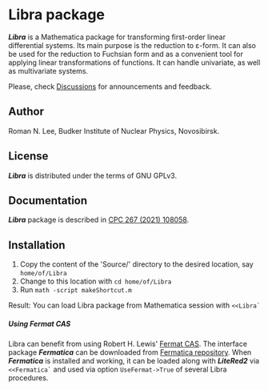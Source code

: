 # Libra package

***Libra*** is a Mathematica package for transforming first-order linear differential systems. Its main purpose is the reduction to ε-form. 
It can also be used for the reduction to Fuchsian form and as a convenient tool for applying linear transformations of functions. It can handle univariate, as well as multivariate systems.

Please, check [Discussions](https://github.com/rnlg/Libra/discussions) for announcements and feedback.

## Author
Roman N. Lee, Budker Institute of Nuclear Physics, Novosibirsk.

## License

***Libra*** is distributed under the terms of GNU GPLv3.

## Documentation

***Libra*** package is described in [CPC 267 (2021) 108058](https://doi.org/10.1016/j.cpc.2021.108058).

## Installation

1. Copy the content of the 'Source/' directory to the desired location, say `home/of/Libra`
2. Change to this location with `cd home/of/Libra`
3. Run `math -script makeShortcut.m`

Result: 
You can load Libra package from Mathematica session with ``<<Libra` ``



##### Using Fermat CAS

Libra can benefit from using Robert H. Lewis' [Fermat CAS](http://home.bway.net/lewis/). The interface package ***Fermatica*** can be downloaded from [Fermatica repository](https://bitbucket.org/rnlee/fermatica/src/master/). When ***Fermatica*** is installed and working, it can be loaded along with ***LiteRed2***  via `` <<Fermatica` `` and used via  option `UseFermat->True` of several Libra procedures.
